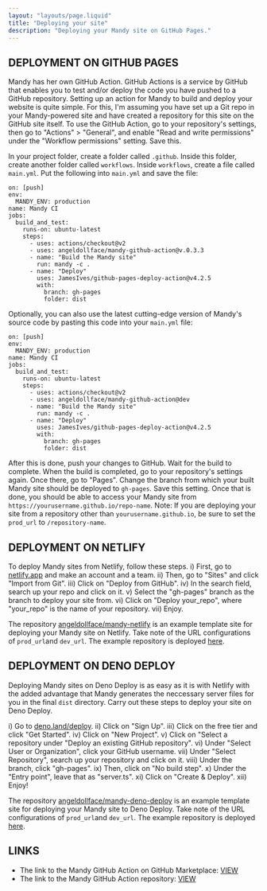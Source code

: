 ```yaml
---
layout: "layouts/page.liquid"
title: "Deploying your site"
description: "Deploying your Mandy site on GitHub Pages."
---
```


## DEPLOYMENT ON GITHUB PAGES

Mandy has her own GitHub Action. GitHub Actions is a service by GitHub that enables you to test and/or deploy the code you have pushed to a GitHub repository.
Setting up an action for Mandy to build and deploy your website is quite simple. For this, I'm assuming you have set up a Git repo in your Mandy-powered site and have created a repository for this site on the GitHub site itself. To use the GitHub Action, go to your repository's settings, then go to "Actions" > "General", and enable "Read and write permissions" under the "Workflow permissions" setting. Save this.

In your project folder, create a folder called `.github`. Inside this folder, create another folder called `workflows`. Inside `workflows`, create a file called `main.yml`. Put the following into `main.yml` and save the file:

```YML
on: [push]
env:
  MANDY_ENV: production
name: Mandy CI
jobs:
  build_and_test:
    runs-on: ubuntu-latest
    steps:
      - uses: actions/checkout@v2
      - uses: angeldollface/mandy-github-action@v.0.3.3
      - name: "Build the Mandy site"
        run: mandy -c .
      - name: "Deploy"
        uses: JamesIves/github-pages-deploy-action@v4.2.5
        with:
          branch: gh-pages
          folder: dist
```

Optionally, you can also use the latest cutting-edge version of Mandy's source code by pasting this code into your `main.yml` file:

```YML
on: [push]
env:
  MANDY_ENV: production
name: Mandy CI
jobs:
  build_and_test:
    runs-on: ubuntu-latest
    steps:
      - uses: actions/checkout@v2
      - uses: angeldollface/mandy-github-action@dev
      - name: "Build the Mandy site"
        run: mandy -c .
      - name: "Deploy"
        uses: JamesIves/github-pages-deploy-action@v4.2.5
        with:
          branch: gh-pages
          folder: dist
```

After this is done, push your changes to GitHub. Wait for the build to complete. When the build is completed, go to your repository's settings again. Once there, go to "Pages". Change the branch from which your built Mandy site should be deployed to `gh-pages`. Save this setting. Once that is done, you should be able to access your Mandy site from `https://yourusername.github.io/repo-name`. Note: If you are deploying your site from a repository other than `yourusername.github.io`, be sure to set the `prod_url` to `/repository-name`.

## DEPLOYMENT ON NETLIFY

To deploy Mandy sites from Netlify, follow these steps. i) First, go to [netlify.app](https://netlify.app) and make an account and a team. ii) Then, go to "Sites" and click "Import from Git". iii) Click on "Deploy from GitHub". iv) In the search field, search up your repo and click on it. v) Select the "gh-pages" branch as the branch to deploy your site from. vi) Click on "Deploy your_repo", where "your_repo" is the name of your repository. vii) Enjoy.

The repository [angeldollface/mandy-netlify](https://github.com/angeldollface/mandy-netlify) is an example template site for deploying your Mandy site on Netlify. Take note of the URL configurations of `prod_url`and `dev_url`. The example repository is deployed [here](https://relaxed-meerkat-4e759d.netlify.app/).

## DEPLOYMENT ON DENO DEPLOY

Deploying Mandy sites on Deno Deploy is as easy as it is with Netlify with the added advantage that Mandy generates the neccessary server files for you in the final `dist` directory. Carry out these steps to deploy your site on Deno Deploy.

i) Go to [deno.land/deploy](https://deno.land/deploy). ii) Click on "Sign Up". iii) Click on the free tier and click "Get Started". iv) Click on "New  Project". v) Click on "Select a repository under "Deploy an existing GitHub repository". vi) Under "Select User or Organization", click your GitHub username. vii) Under "Select Repository", search up your repository and click on it. viii) Under the branch, click "gh-pages". ix) Then, click on "No build step". x) Under the "Entry point", leave that as "server.ts". xi) Click on "Create & Deploy". xii) Enjoy!

The repository [angeldollface/mandy-deno-deploy](https://github.com/angeldollface/mandy-deno-deploy) is an example template site for deploying your Mandy site to Deno Deploy. Take note of the URL configurations of `prod_url`and `dev_url`. The example repository is deployed [here](https://mandy-deno-deploy.deno.dev/).

## LINKS

- The link to the Mandy GitHub Action on GitHub Marketplace: [VIEW](https://github.com/marketplace/actions/mandy-site-build)
- The link to the Mandy GitHub Action repository: [VIEW](https://github.com/angeldollface/mandy-github-action)
